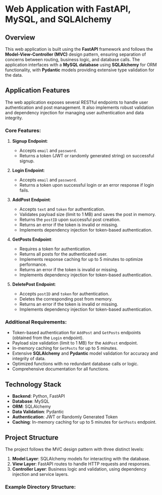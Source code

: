 # Web Application with FastAPI, MySQL, and SQLAlchemy

## Overview

This web application is built using the **FastAPI** framework and follows the **Model-View-Controller (MVC)** design pattern, ensuring separation of concerns between routing, business logic, and database calls. The application interfaces with a **MySQL database** using **SQLAlchemy** for ORM functionality, with **Pydantic** models providing extensive type validation for the data.

## Application Features

The web application exposes several RESTful endpoints to handle user authentication and post management. It also implements robust validation and dependency injection for managing user authentication and data integrity.

### Core Features:

1. **Signup Endpoint**:

   - Accepts `email` and `password`.
   - Returns a token (JWT or randomly generated string) on successful signup.

2. **Login Endpoint**:

   - Accepts `email` and `password`.
   - Returns a token upon successful login or an error response if login fails.

3. **AddPost Endpoint**:

   - Accepts `text` and `token` for authentication.
   - Validates payload size (limit to 1 MB) and saves the post in memory.
   - Returns the `postID` upon successful post creation.
   - Returns an error if the token is invalid or missing.
   - Implements dependency injection for token-based authentication.

4. **GetPosts Endpoint**:

   - Requires a token for authentication.
   - Returns all posts for the authenticated user.
   - Implements response caching for up to 5 minutes to optimize performance.
   - Returns an error if the token is invalid or missing.
   - Implements dependency injection for token-based authentication.

5. **DeletePost Endpoint**:
   - Accepts `postID` and `token` for authentication.
   - Deletes the corresponding post from memory.
   - Returns an error if the token is invalid or missing.
   - Implements dependency injection for token-based authentication.

### Additional Requirements:

- Token-based authentication for `AddPost` and `GetPosts` endpoints (obtained from the `Login` endpoint).
- Payload size validation (limit to 1 MB) for the `AddPost` endpoint.
- In-memory caching for `GetPosts` for up to 5 minutes.
- Extensive **SQLAlchemy** and **Pydantic** model validation for accuracy and integrity of data.
- Optimized functions with no redundant database calls or logic.
- Comprehensive documentation for all functions.

## Technology Stack

- **Backend**: Python, FastAPI
- **Database**: MySQL
- **ORM**: SQLAlchemy
- **Data Validation**: Pydantic
- **Authentication**: JWT or Randomly Generated Token
- **Caching**: In-memory caching for up to 5 minutes for `GetPosts` endpoint.

## Project Structure

The project follows the MVC design pattern with three distinct levels:

1. **Model Layer**: SQLAlchemy models for interacting with the database.
2. **View Layer**: FastAPI routes to handle HTTP requests and responses.
3. **Controller Layer**: Business logic and validation, using dependency injection and service layers.

### Example Directory Structure:

